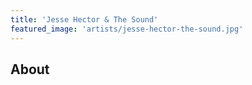 ```yaml
---
title: 'Jesse Hector & The Sound'
featured_image: 'artists/jesse-hector-the-sound.jpg'
---
```


## About


